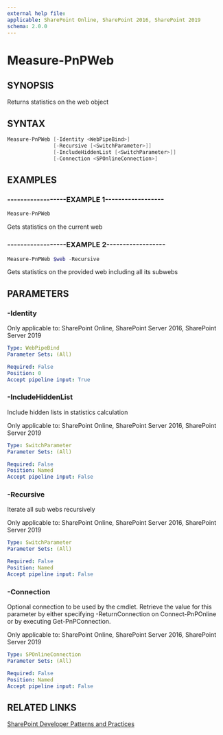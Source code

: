 ```yaml
---
external help file:
applicable: SharePoint Online, SharePoint 2016, SharePoint 2019
schema: 2.0.0
---
```

# Measure-PnPWeb

## SYNOPSIS
Returns statistics on the web object

## SYNTAX 

```powershell
Measure-PnPWeb [-Identity <WebPipeBind>]
               [-Recursive [<SwitchParameter>]]
               [-IncludeHiddenList [<SwitchParameter>]]
               [-Connection <SPOnlineConnection>]
```

## EXAMPLES

### ------------------EXAMPLE 1------------------
```powershell
Measure-PnPWeb
```

Gets statistics on the current web

### ------------------EXAMPLE 2------------------
```powershell
Measure-PnPWeb $web -Recursive
```

Gets statistics on the provided web including all its subwebs

## PARAMETERS

### -Identity


Only applicable to: SharePoint Online, SharePoint Server 2016, SharePoint Server 2019

```yaml
Type: WebPipeBind
Parameter Sets: (All)

Required: False
Position: 0
Accept pipeline input: True
```

### -IncludeHiddenList
Include hidden lists in statistics calculation

Only applicable to: SharePoint Online, SharePoint Server 2016, SharePoint Server 2019

```yaml
Type: SwitchParameter
Parameter Sets: (All)

Required: False
Position: Named
Accept pipeline input: False
```

### -Recursive
Iterate all sub webs recursively

Only applicable to: SharePoint Online, SharePoint Server 2016, SharePoint Server 2019

```yaml
Type: SwitchParameter
Parameter Sets: (All)

Required: False
Position: Named
Accept pipeline input: False
```

### -Connection
Optional connection to be used by the cmdlet. Retrieve the value for this parameter by either specifying -ReturnConnection on Connect-PnPOnline or by executing Get-PnPConnection.

Only applicable to: SharePoint Online, SharePoint Server 2016, SharePoint Server 2019

```yaml
Type: SPOnlineConnection
Parameter Sets: (All)

Required: False
Position: Named
Accept pipeline input: False
```

## RELATED LINKS

[SharePoint Developer Patterns and Practices](http://aka.ms/sppnp)